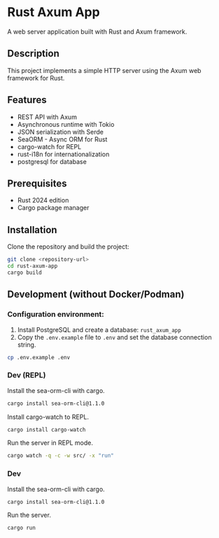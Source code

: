 # Rust Axum App

A web server application built with Rust and Axum framework.

## Description

This project implements a simple HTTP server using the Axum web framework for Rust.

## Features

- REST API with Axum
- Asynchronous runtime with Tokio
- JSON serialization with Serde
- SeaORM - Async ORM for Rust
- cargo-watch for REPL
- rust-i18n for internationalization
- postgresql for database

## Prerequisites

- Rust 2024 edition
- Cargo package manager

## Installation

Clone the repository and build the project:

```bash
git clone <repository-url>
cd rust-axum-app
cargo build
```

## Development (without Docker/Podman)

### Configuration environment:

1. Install PostgreSQL and create a database: `rust_axum_app`
2. Copy the `.env.example` file to `.env` and set the database connection string.

```bash
cp .env.example .env
```

### Dev (REPL)

Install the sea-orm-cli with cargo.

```bash
cargo install sea-orm-cli@1.1.0
```

Install cargo-watch to REPL.

```bash
cargo install cargo-watch
```

Run the server in REPL mode.

````bash
cargo watch -q -c -w src/ -x "run"
````

### Dev

Install the sea-orm-cli with cargo.

```bash
cargo install sea-orm-cli@1.1.0
```

Run the server.

```bash
cargo run
```